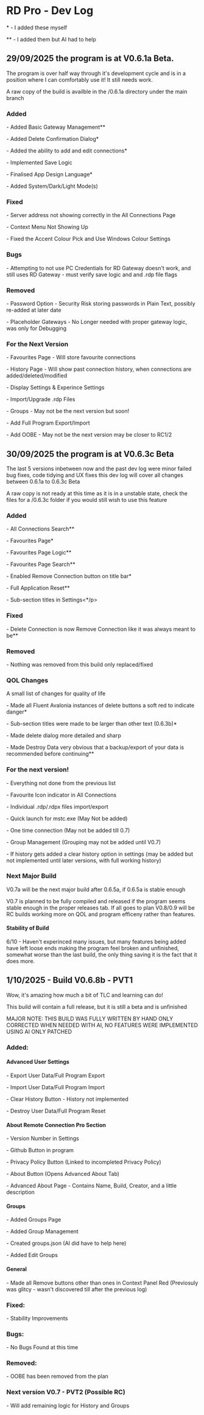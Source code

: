 <h1>RD Pro - Dev Log</h1>
<p>* - I added these myself</p>
<p>** - I added them but AI had to help</p>
<h2>29/09/2025 the program is at V0.6.1a Beta.</h2>
<p>The program is over half way through it's development cycle and is in a position where I can comfortably use it! It still needs work.</p>
<p>A raw copy of the build is availble in the /0.6.1a directory under the main branch</p>
<h3>Added</h3>
<p>- Added Basic Gateway Management**</p>
<p>- Added Delete Confirmation Dialog*</p>
<p>- Added the ability to add and edit connections*</p>
<p>- Implemented Save Logic</p>
<p>- Finalised App Design Language*</p>
<p>- Added System/Dark/Light Mode(s)</p>
<h3>Fixed</h3>
<p>- Server address not showing correctly in the All Connections Page</p>
<p>- Context Menu Not Showing Up</p>
<p>- Fixed the Accent Colour Pick and Use Windows Colour Settings</p>
<h3>Bugs</h3>
<p>- Attempting to not use PC Credentials for RD Gateway doesn't work, and still uses RD Gateway - must verify save logic and and .rdp file flags</p>
<h3>Removed</h3>
<p>- Password Option - Security Risk storing passwords in Plain Text, possibly re-added at later date</p>
<p>- Placeholder Gateways - No Longer needed with proper gateway logic, was only for Debugging</p>
<h3>For the Next Version</h3>
<p>- Favourites Page - Will store favourite connections</p>
<p>- History Page - Will show past connection history, when connections are added/deleted/modified</p>
<p>- Display Settings & Experince Settings</p>
<p>- Import/Upgrade .rdp Files</p>
<p>- Groups - May not be the next version but soon!</p>
<p>- Add Full Program Export/Import</p>
<p>- Add OOBE - May not be the next version may be closer to RC1/2</p>
<p></p>
<h2>30/09/2025 the program is at V0.6.3c Beta</h2>
<p>The last 5 versions inbetween now and the past dev log were minor failed bug fixes, code tidying and UX fixes this dev log will cover all changes between 0.6.1a to 0.6.3c Beta</p>
<p>A raw copy is not ready at this time as it is in a unstable state, check the files for a /0.6.3c folder if you would still wish to use this feature</p>
<h3>Added</h3>
<p>- All Connections Search**</p>
<p>- Favourites Page*</p>
<p>- Favourites Page Logic**</p>
<p>- Favourites Page Search**</p>
<p>- Enabled Remove Connection button on title bar*</p>
<p>- Full Application Reset**</p>
<p>- Sub-section titles in Settings<*/p>
<h3>Fixed</h3>
<p>- Delete Connection is now Remove Connection like it was always meant to be**</p>
<h3>Removed</h3>
<p>- Nothing was removed from this build only replaced/fixed</p>
<h3>QOL Changes</h3>
<p><bold>A small list of changes for quality of life</bold></p>
<p>- Made all Fluent Avalonia instances of delete buttons a soft red to indicate danger*</p>
<p>- Sub-section titles were made to be larger than other text (0.6.3b)*</p>
<p>- Made delete dialog more detailed and sharp</p>
<p>- Made Destroy Data very obvious that a backup/export of your data is recommended before continuing**</p>
<h3>For the next version!</h3>
<p>- Everything not done from the previous list</p>
<p>- Favourite Icon indicator in All Connections</p>
<p>- Individual .rdp/.rdpx files import/export</p>
<p>- Quick launch for mstc.exe (May Not be added)</p>
<p>- One time connection (May not be added till 0.7)</p>
<p>- Group Management (Grouping may not be added until V0.7)</p>
<p>- If history gets added a clear history option in settings (may be added but not implemented until later versions, with full working history)</p>
<h3>Next Major Build</h3>
<p>V0.7a will be the next major build after 0.6.5a, if 0.6.5a is stable enough</p>
<p>V0.7 is planned to be fully compiled and released if the program seems stable enough in the proper releases tab. If all goes to plan V0.8/0.9 will be RC builds working more on QOL and program efficeny rather than features.</p>
<h4>Stability of Build</h4>
<p>6/10 - Haven't experinced many issues, but many features being added have left loose ends making the program feel broken and unfinished, somewhat worse than the last build, the only thing saving it is the fact that it does more.</p>

<h2>1/10/2025 - Build V0.6.8b - PVT1</h2>
<p>Wow, it's amazing how much a bit of TLC and learning can do!</p>
<p>This build will contain a full release, but it is still a beta and is unfinished</p>
<p>MAJOR NOTE: THIS BUILD WAS FULLY WRITTEN BY HAND ONLY CORRECTED WHEN NEEDED WITH AI, NO FEATURES WERE IMPLEMENTED USING AI ONLY PATCHED</p>
<h3>Added:</h3>
<h4>Advanced User Settings</h4>
<p>- Export User Data/Full Program Export</p>
<p>- Import User Data/Full Program Import</p>
<p>- Clear History Button - History not implemented</p>
<p>- Destroy User Data/Full Program Reset</p>
<h4>About Remote Connection Pro Section</h4>
<p>- Version Number in Settings</p>
<p>- Github Button in program</p>
<p>- Privacy Policy Button (Linked to incompleted Privacy Policy)</p>
<p>- About Button (Opens Advanced About Tab)</p>
<p>- Advanced About Page - Contains Name, Build, Creator, and a little description</p>
<h4>Groups</h4>
<p>- Added Groups Page</p>
<p>- Added Group Management</p>
<p>- Created groups.json (AI did have to help here)</p>
<p>- Added Edit Groups</p>
<h4>General</h4>
<p>- Made all Remove buttons other than ones in Context Panel Red (Previosuly was glitcy - wasn't discovered till after the previous log)</p>
<h3>Fixed:</h3>
<p>- Stability Improvements</p>
<h3>Bugs:</h3>
<p>- No Bugs Found at this time</p>
<h3>Removed:</h3>
<p>- OOBE has been removed from the plan</p>
<h3>Next version V0.7 - PVT2 (Possible RC)</h3>
<p>- Will add remaining logic for History and Groups</p>
